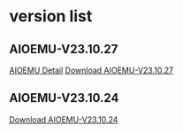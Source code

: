 

# version list
## AIOEMU-V23.10.27
[AIOEMU Detail](https://github.com/emuall/app/releases/tag/23.10.27)
[Download AIOEMU-V23.10.27](https://github.com/emuall/app/releases/download/23.10.27/AIOEMU-V23.10.27.apk)


## AIOEMU-V23.10.24
[Download AIOEMU-V23.10.24](https://github.com/emuall/app/releases/download/23.10.24/AIOEMU-V23.10.24.apk)